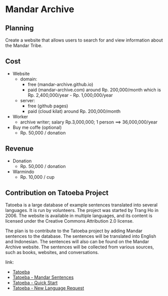# Mandar Archive

## Planning

Create a website that allows users to search for and view information about the Mandar Tribe.

## Cost

- Website
  - domain:
    - free (mandar-archive.github.io)
    - paid (mandar-archive.com) around Rp. 200,000/month which is Rp. 2,400,000/year - Rp. 1,000,000/year
  - server:
    - free (github pages)
    - paid (cloud kilat) around Rp. 200,000/month
- Worker
  - archive writer; salary Rp.3,000,000; 1 person ==> 36,000,000/year
- Buy me coffe (optional)
  - Rp. 50,000 / donation

## Revenue

- Donation
  - Rp. 50,000 / donation
- Warmindo
  - Rp. 10,000 / cup

## Contribution on Tatoeba Project

Tatoeba is a large database of example sentences translated into several languages. It is run by volunteers. The project was started by Trang Ho in 2006. The website is available in multiple languages, and its content is licensed under the Creative Commons Attribution 2.0 license.

The plan is to contribute to the Tatoeba project by adding Mandar sentences to the database. The sentences will be translated into English and Indonesian. The sentences will also can be found on the Mandar Archive website. The sentences will be collected from various sources, such as books, websites, and conversations.

link:

- [Tatoeba](https://tatoeba.org/en)
- [Tatoeba - Mandar Sentences](https://tatoeba.org/en/sentences_lists/show/173571)
- [Tatoeba - Quick Start](https://en.wiki.tatoeba.org/articles/show/quick)
- [Tatoeba - New Language Request](https://en.wiki.tatoeba.org/articles/show/new-language-request)
